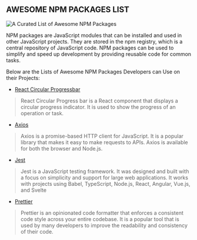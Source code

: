 ## AWESOME NPM PACKAGES LIST

![A Curated List of Awesome NPM Packages](https://github.com/codexive-zech/awesome-npm-packages-for-developers/assets/56152847/0c972157-ffde-4b50-88d3-4b8a48dcd050)

NPM packages are JavaScript modules that can be installed and used in other JavaScript projects. They are stored in the npm registry, which is a central repository of JavaScript code. NPM packages can be used to simplify and speed up development by providing reusable code for common tasks.

Below are the Lists of Awesome NPM Packages Developers can Use on their Projects:

* [React Circular Progressbar](https://www.npmjs.com/package/react-circular-progressbar)
> React Circular Progress bar is a React component that displays a circular progress indicator. It is used to show the progress of an operation or task.

* [Axios](https://www.npmjs.com/package/axios)
> Axios is a promise-based HTTP client for JavaScript. It is a popular library that makes it easy to make requests to APIs. Axios is available for both the browser and Node.js.

* [Jest](https://www.npmjs.com/package/jest)
> Jest is a JavaScript testing framework. It was designed and built with a focus on simplicity and support for large web applications. It works with projects using Babel, TypeScript, Node.js, React, Angular, Vue.js, and Svelte

* [Prettier](https://www.npmjs.com/package/prettier)
> Prettier is an opinionated code formatter that enforces a consistent code style across your entire codebase. It is a popular tool that is used by many developers to improve the readability and consistency of their code.
